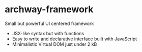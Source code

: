 # archway-framework

Small but powerful UI centered framework

- JSX-like syntax but with functions
- Easy to write and declarative interface built with JavaScript
- Minimalistic Virtual DOM just under 2 kB

